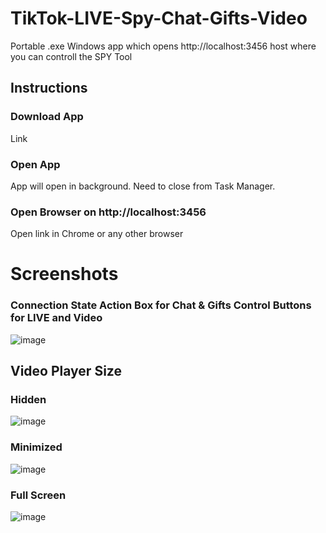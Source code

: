 # TikTok-LIVE-Spy-Chat-Gifts-Video
Portable .exe Windows app which opens http://localhost:3456 host where you can controll the SPY Tool

## Instructions
### Download App
Link
### Open App
App will open in background. Need to close from Task Manager.
### Open Browser on http://localhost:3456
Open link in Chrome or any other browser

# Screenshots
### Connection State Action Box for Chat & Gifts Control Buttons for LIVE and Video
![image](https://github.com/user-attachments/assets/ca17c43c-14e7-44de-a8dd-c966573d7a43)

## Video Player Size
### Hidden
![image](https://github.com/user-attachments/assets/58374e9d-4e3c-4ed2-894a-85b968b53644)

### Minimized 
![image](https://github.com/user-attachments/assets/0e77602d-0536-4b99-81a1-0b15fe72941b)

### Full Screen 
![image](https://github.com/user-attachments/assets/30bd6b82-eaa7-43c8-932b-5b2efbc00d0a)


